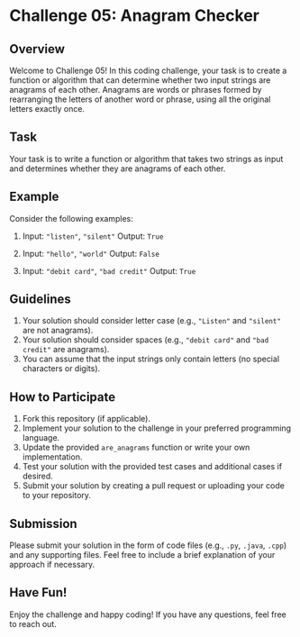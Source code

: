 # Challenge 05: Anagram Checker

## Overview

Welcome to Challenge 05! In this coding challenge, your task is to create a function or algorithm that can determine whether two input strings are anagrams of each other. Anagrams are words or phrases formed by rearranging the letters of another word or phrase, using all the original letters exactly once.

## Task

Your task is to write a function or algorithm that takes two strings as input and determines whether they are anagrams of each other.

## Example

Consider the following examples:

1. Input: `"listen"`, `"silent"`
   Output: `True`

2. Input: `"hello"`, `"world"`
   Output: `False`

3. Input: `"debit card"`, `"bad credit"`
   Output: `True`

## Guidelines

1. Your solution should consider letter case (e.g., `"Listen"` and `"silent"` are not anagrams).
2. Your solution should consider spaces (e.g., `"debit card"` and `"bad credit"` are anagrams).
3. You can assume that the input strings only contain letters (no special characters or digits).

## How to Participate

1. Fork this repository (if applicable).
2. Implement your solution to the challenge in your preferred programming language.
3. Update the provided `are_anagrams` function or write your own implementation.
4. Test your solution with the provided test cases and additional cases if desired.
5. Submit your solution by creating a pull request or uploading your code to your repository.

## Submission

Please submit your solution in the form of code files (e.g., `.py`, `.java`, `.cpp`) and any supporting files. Feel free to include a brief explanation of your approach if necessary.

## Have Fun!

Enjoy the challenge and happy coding! If you have any questions, feel free to reach out.

